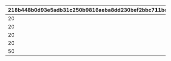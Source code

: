 |218b448b0d93e5adb31c250b9816aeba8dd230bef2bbc711bce972104d072eba|55666d2c3ddcd3c4b257229a80892997e881fb20d5cef0e4d6e7de93151c0917|3771a6da746454d9d5880dda2a275cacf0514c93aee042ca2eea99e45e02188e|7d0d6d31c6abb31378516ac4a9345e47dceab2c3ccf462a4a387fa9be831feeb|8b0b4f1b0cb6c19dcc2c110c2a895c023e2b426457bc737a04683d054b51bab9|cc47beb0b205fe88035afd55ed3600073cf390ba0ca8a691ff0c345fda12a971|4b34b8cdede49aa1844e6a4166feba0253c360f701a8f8f46ded6f060fbf6e2f|224193518547e6c1f3fda6b66fe955ca193cf1375c2a3147217c8644a605abf1|ccd9ef56581fb7837fe2adeebfec91a9fdc194f734d8383f830fd0b66ddd0fe5|0d7b5df34191e6bf6c7dcb52fd188e62fefba4426f63a01115c8125261ed93f4|44d22606358e6b0b5b858db4707dc170541ff25878e4e7b20e5732f1b17d3b4a|5ed8c7ddb35bea5b8f1fa429a920d802885cb79ecfa5b054a00fdfaec5c43262|edf2fd1f4fe2942da6b0a64ccad7e1657d94e8d54e080d5b2ebe5e58db178e24|0f963a5bd7cb3e584e124c7dd85e75f9227e21d1bff77fc035e6c979c5d44491|de5a5da8f5a4ee53a0d57820c16d74779e3b56ba55cdd01d08660a7c86282bcc|3bf69962f5968ee3bea0197cd633ed0c959f36b7a2276fb9fa8e61104c30ce09|
| --- | --- | --- | --- | --- | --- | --- | --- | --- | --- | --- | --- | --- | --- | --- | --- |
|20|2|23001|0|1005|1250000|8|2|0|1000|0|94002|12|91002|25|20003|
|20|2|23001|0|1006|1250000|8|2|0|1000|0|94002|12|91002|25|20003|
|20|2|23001|0|1007|1250000|8|2|0|1000|0|94002|12|91002|25|20003|
|20|2|23001|0|1008|1250000|8|2|0|1000|0|94002|12|91002|25|20003|
|50|2|23001|0|2002|5000000|8|2|0|1500|0|94002|12|91002|10|20004|